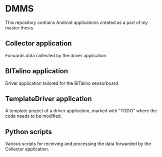 # DMMS
This repository contains Android applications created as a part of my master thesis. 

## Collector application
Forwards data collected by the driver application

## BITalino application
Driver application tailored for the BITalino sensorboard

## TemplateDriver application
A template project of a driver application, marked with "TODO" where the code needs to be modified.

## Python scripts
Various scripts for receiving and processing the data forwarded by the Collector application. 
